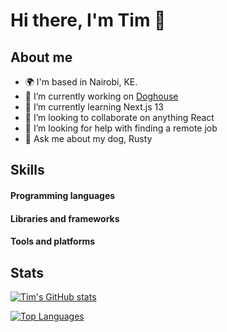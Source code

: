# Hi there, I'm Tim 👋

## About me
- 🌍  I'm based in Nairobi, KE.
- 🔭 I’m currently working on [Doghouse](https://beta.doghouse.ke)
- 🌱 I’m currently learning Next.js 13
- 👯 I’m looking to collaborate on anything React
- 🤔 I’m looking for help with finding a remote job
- 💬 Ask me about my dog, Rusty

## Skills
#### Programming languages
#### Libraries and frameworks
#### Tools and platforms


## Stats
  [![Tim's GitHub stats](https://github-readme-stats.vercel.app/api?username=timonjagi&show_icons=true&theme=radical)](https://github.com/timonjagi/github-readme-stats)

  [![Top Languages](https://github-readme-stats.vercel.app/api/top-langs/?username=timonjagi&show_icons=true&theme=radical)](https://github.com/timonjagi/github-readme-stats)

